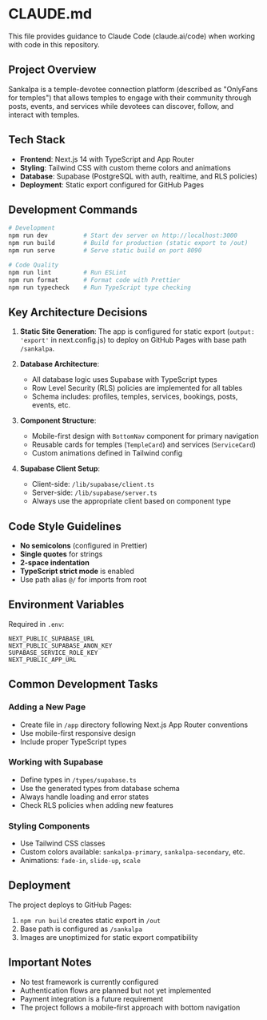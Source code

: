 # CLAUDE.md

This file provides guidance to Claude Code (claude.ai/code) when working with code in this repository.

## Project Overview

Sankalpa is a temple-devotee connection platform (described as "OnlyFans for temples") that allows temples to engage with their community through posts, events, and services while devotees can discover, follow, and interact with temples.

## Tech Stack

- **Frontend**: Next.js 14 with TypeScript and App Router
- **Styling**: Tailwind CSS with custom theme colors and animations
- **Database**: Supabase (PostgreSQL with auth, realtime, and RLS policies)
- **Deployment**: Static export configured for GitHub Pages

## Development Commands

```bash
# Development
npm run dev          # Start dev server on http://localhost:3000
npm run build        # Build for production (static export to /out)
npm run serve        # Serve static build on port 8090

# Code Quality
npm run lint         # Run ESLint
npm run format       # Format code with Prettier
npm run typecheck    # Run TypeScript type checking
```

## Key Architecture Decisions

1. **Static Site Generation**: The app is configured for static export (`output: 'export'` in next.config.js) to deploy on GitHub Pages with base path `/sankalpa`.

2. **Database Architecture**: 
   - All database logic uses Supabase with TypeScript types
   - Row Level Security (RLS) policies are implemented for all tables
   - Schema includes: profiles, temples, services, bookings, posts, events, etc.

3. **Component Structure**:
   - Mobile-first design with `BottomNav` component for primary navigation
   - Reusable cards for temples (`TempleCard`) and services (`ServiceCard`)
   - Custom animations defined in Tailwind config

4. **Supabase Client Setup**:
   - Client-side: `/lib/supabase/client.ts`
   - Server-side: `/lib/supabase/server.ts`
   - Always use the appropriate client based on component type

## Code Style Guidelines

- **No semicolons** (configured in Prettier)
- **Single quotes** for strings
- **2-space indentation**
- **TypeScript strict mode** is enabled
- Use path alias `@/` for imports from root

## Environment Variables

Required in `.env`:
```
NEXT_PUBLIC_SUPABASE_URL
NEXT_PUBLIC_SUPABASE_ANON_KEY
SUPABASE_SERVICE_ROLE_KEY
NEXT_PUBLIC_APP_URL
```

## Common Development Tasks

### Adding a New Page
- Create file in `/app` directory following Next.js App Router conventions
- Use mobile-first responsive design
- Include proper TypeScript types

### Working with Supabase
- Define types in `/types/supabase.ts`
- Use the generated types from database schema
- Always handle loading and error states
- Check RLS policies when adding new features

### Styling Components
- Use Tailwind CSS classes
- Custom colors available: `sankalpa-primary`, `sankalpa-secondary`, etc.
- Animations: `fade-in`, `slide-up`, `scale`

## Deployment

The project deploys to GitHub Pages:
1. `npm run build` creates static export in `/out`
2. Base path is configured as `/sankalpa`
3. Images are unoptimized for static export compatibility

## Important Notes

- No test framework is currently configured
- Authentication flows are planned but not yet implemented
- Payment integration is a future requirement
- The project follows a mobile-first approach with bottom navigation
